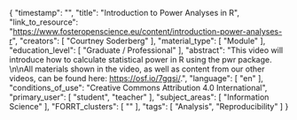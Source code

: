 {
    "timestamp": "",
    "title": "Introduction to Power Analyses in R",
    "link_to_resource": "https://www.fosteropenscience.eu/content/introduction-power-analyses-r",
    "creators": [
        "Courtney Soderberg"
    ],
    "material_type": [
        "Module"
    ],
    "education_level": [
        "Graduate / Professional"
    ],
    "abstract": "This video will introduce how to calculate statistical power in R using the pwr package. \n\nAll materials shown in the video, as well as content from our other videos, can be found here: https://osf.io/7gqsi/.",
    "language": [
        "en"
    ],
    "conditions_of_use": "Creative Commons Attribution 4.0 International",
    "primary_user": [
        "student",
        "teacher"
    ],
    "subject_areas": [
        "Information Science"
    ],
    "FORRT_clusters": [
        ""
    ],
    "tags": [
        "Analysis",
        "Reproducibility"
    ]
}
